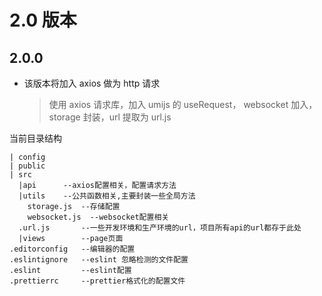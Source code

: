 # 2.0 版本

## 2.0.0

- 该版本将加入 axios 做为 http 请求
  > 使用 axios 请求库，加入 umijs 的 useRequest，
  > websocket 加入，storage 封装，url 提取为 url.js

当前目录结构

```
| config
| public
| src
  |api      --axios配置相关，配置请求方法
  |utils    --公共函数相关,主要封装一些全局方法
    storage.js  --存储配置
    websocket.js  --websocket配置相关
  .url.js       --一些开发环境和生产环境的url，项目所有api的url都存于此处
  |views        --page页面
.editorconfig   --编辑器的配置
.eslintignore   --eslint 忽略检测的文件配置
.eslint         --eslint配置
.prettierrc     --prettier格式化的配置文件
```
